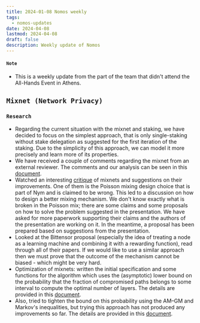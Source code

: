 ```yaml
---
title: 2024-01-08 Nomos weekly
tags:
  - nomos-updates
date: 2024-04-08
lastmod: 2024-04-08
draft: false
description: Weekly update of Nomos
---
```


#### `Note`

- This is a weekly update from the part of the team that didn't attend the All-Hands Event in Athens.

## `Mixnet (Network Privacy)`

### `Research`

- Regarding the current situation with the mixnet and staking, we have decided to focus on the simplest approach, that is only single-staking without stake delegation as suggested for the first iteration of the staking. Due to the simplicity of this approach, we can model it more precisely and learn more of its properties.
- We have received a couple of comments regarding the mixnet from an external reviewer. The comments and our analysis can be seen in this [document](https://docs.google.com/document/d/1yWUP_HdHirwV8XY-i3l_x6qCfh4CQSSa9donAR4AszI/edit).
- Watched an interesting [critique](https://www.youtube.com/watch?v=1ev4r-aZmFM) of mixnets and suggestions on their improvements. One of them is the Poisson mixing design choice that is part of Nym and is claimed to be wrong. This led to a discussion on how to design a better mixing mechanism. We don't know exactly what is broken in the Poisson mix; there are some claims and some proposals on how to solve the problem suggested in the presentation. We have asked for more paperwork supporting their claims and the authors of the presentation are working on it. In the meantime, a proposal has been prepared based on suggestions from the presentation.
- Looked at the Bittensor proposal (especially the idea of treating a node as a learning machine and combining it with a rewarding function), read through all of their papers. If we would like to use a similar approach then we must prove that the outcome of the mechanism cannot be biased - which might be very hard.
- Optimization of mixnets: written the initial specification and some functions for the algorithm which uses the (asymptotic) lower bound on the probability that the fraction of compromised paths belongs to some interval to compute the optimal number of layers. The details are provided in this [document](https://www.notion.so/Analysis-of-failures-in-the-mix-network-feeef349720842759c59785af71c7c59?pvs=4#ad74be2581504c5caa6df3f020d7ce41).
- Also, tried to tighten the bound on this probability using the AM–GM and Markov's inequalities, but trying this approach has not produced any improvements so far. The details are provided in this [document](https://www.notion.so/Analysis-of-failures-in-the-mix-network-feeef349720842759c59785af71c7c59?pvs=4#45dc0f1a32db4b6eb588a3621c6680f5).

